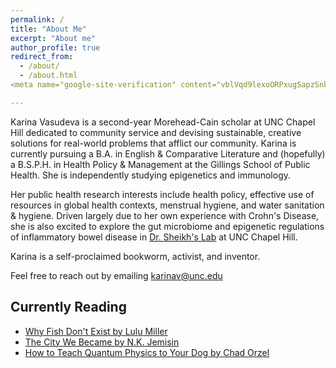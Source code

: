 ```yaml
---
permalink: /
title: "About Me"
excerpt: "About me"
author_profile: true
redirect_from: 
  - /about/
  - /about.html
<meta name="google-site-verification" content="vblVqd9lexoORPxugSapzSnkm4Yftqo2j-J3eiXN6tQ" />

---
```


Karina Vasudeva is a second-year Morehead-Cain scholar at UNC Chapel Hill dedicated to community service and devising sustainable, creative solutions for real-world problems that afflict our community. Karina is currently pursuing a B.A. in English & Comparative Literature and (hopefully) a B.S.P.H. in Health Policy & Management at the Gillings School of Public Health. She is independently studying epigenetics and immunology. 

Her public health research interests include health policy, effective use of resources in global health contexts, menstrual hygiene, and water sanitation & hygiene. Driven largely due to her own experience with Crohn's Disease, she is also excited to explore the gut microbiome and epigenetic regulations of inflammatory bowel disease in [Dr. Sheikh's Lab](https://sheikhlab.web.unc.edu/) at UNC Chapel Hill. 

Karina is a self-proclaimed bookworm, activist, and inventor.

Feel free to reach out by emailing karinav@unc.edu

Currently Reading
------
* [Why Fish Don't Exist by Lulu Miller](https://www.goodreads.com/en/book/show/50887097)
* [The City We Became by N.K. Jemisin](https://www.goodreads.com/en/book/show/42074525)
* [How to Teach Quantum Physics to Your Dog by Chad Orzel](https://www.goodreads.com/book/show/8243716-how-to-teach-quantum-physics-to-your-dog)



